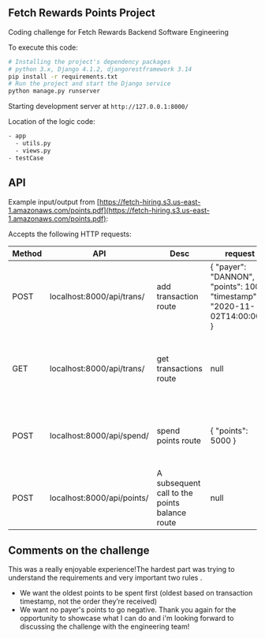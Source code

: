 ## Fetch Rewards Points Project

Coding challenge for Fetch Rewards Backend Software Engineering

To execute this code:

```bash
# Installing the project's dependency packages
# python 3.x, Django 4.1.2, djangorestframework 3.14
pip install -r requirements.txt
# Run the project and start the Django service
python manage.py runserver
```

Starting development server at `http://127.0.0.1:8000/`


Location of the logic code:

```bash
- app
  - utils.py
  - views.py
- testCase
```

## API

Example input/output
from [https://fetch-hiring.s3.us-east-1.amazonaws.com/points.pdf](https://fetch-hiring.s3.us-east-1.amazonaws.com/points.pdf):

Accepts the following HTTP requests:

| Method | API                        | Desc                                          | request                                                                    | response                                                                                                                     |
|--------|----------------------------|-----------------------------------------------|----------------------------------------------------------------------------|------------------------------------------------------------------------------------------------------------------------------|
| POST   | localhost:8000/api/trans/  | add transaction route                         | { "payer": "DANNON", "points": 1000, "timestamp": "2020-11-02T14:00:00Z" } | {'code': 200, 'msg': 'add transaction successfully'}                                                                         | 
| GET    | localhost:8000/api/trans/  | get transactions route                        | null                                                                       | [[{"payer": "DANNON","points": 300,"unused_points": 0,"timestamp": "2020-10-31T10:00:00Z","is_credit": true}]                                                                                                                           | 
| POST   | localhost:8000/api/spend/  | spend points route                            | { "points": 5000 }                                                         | [{ "payer": "DANNON", "points": -100 },{ "payer": "UNILEVER", "points": -200 },{ "payer": "MILLER COORS", "points": -4,700}] |
| POST   | localhost:8000/api/points/ | A subsequent call to the points balance route | null                                                                       | {"DANNON": 1000,”UNILEVER” : 0, ,"MILLER COORS": 5300}                                                                       |                                                                                                                            |

## Comments on the challenge

This was a really enjoyable experience!The hardest part was trying to understand the requirements and very important two
rules .

- We want the oldest points to be spent first (oldest based on transaction timestamp, not the order they’re received)
- We want no payer's points to go negative.
  Thank you again for the opportunity to showcase what I can do and i'm looking forward to discussing the challenge with
  the engineering team!

